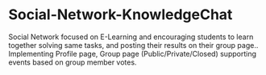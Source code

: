 # Social-Network-KnowledgeChat

Social Network focused on E-Learning and encouraging students to learn together solving same tasks, and posting their results on their group page.. Implementing Profile page, Group page (Public/Private/Closed) supporting events based on group member votes. 
